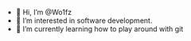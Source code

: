- 👋 Hi, I’m @Wo1fz
- 👀 I’m interested in software development.
- 🌱 I’m currently learning how to play around with git

<!---
Wo1fz/Wo1fz is a ✨ special ✨ repository because its `README.md` (this file) appears on your GitHub profile.
You can click the Preview link to take a look at your changes.
--->
